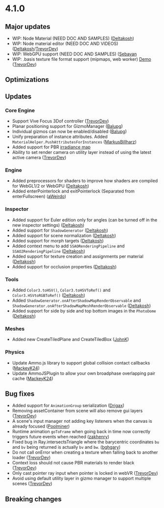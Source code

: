# 4.1.0

## Major updates
- WIP: Node Material (NEED DOC AND SAMPLES) ([Deltakosh](https://github.com/deltakosh/))
- WIP: Node material editor (NEED DOC AND VIDEOS) ([Deltakosh](https://github.com/deltakosh/)/[TrevorDev](https://github.com/TrevorDev))
- WIP: WebGPU support (NEED DOC AND SAMPLES) ([Sebavan](https://github.com/sebavan/)
- WIP: .basis texture file format support (mipmaps, web worker) [Demo](https://www.babylonjs-playground.com/#4RN0VF) ([TrevorDev](https://github.com/TrevorDev))

## Optimizations

## Updates

### Core Engine
- Support Vive Focus 3Dof controller ([TrevorDev](https://github.com/TrevorDev))
- Planar positioning support for GizmoManager ([Balupg](https://github.com/balupg))
- Individual gizmos can now be enabled/disabled ([Balupg](https://github.com/balupg))
- Unify preparation of instance attributes. Added `MaterialHelper.PushAttributesForInstances` ([MarkusBillharz](https://github.com/MarkusBillharz))
- Added support for PBR [irradiance map](https://doc.babylonjs.com/how_to/physically_based_rendering_master#irradiance-map)
- Ability to set render camera on utility layer instead of using the latest active camera ([TrevorDev](https://github.com/TrevorDev))

### Engine
- Added preprocessors for shaders to improve how shaders are compiled for WebGL1/2 or WebGPU ([Deltakosh](https://github.com/deltakosh/))
- Added enterPointerlock and exitPointerlock (Separated from enterFullscreen) ([aWeirdo](https://github.com/aWeirdo/))

### Inspector
- Added support for Euler edition only for angles (can be turned off in the new inspector settings) ([Deltakosh](https://github.com/deltakosh/))
- Added support for `ShadowGenerator` ([Deltakosh](https://github.com/deltakosh/))
- Added support for scene normalization ([Deltakosh](https://github.com/deltakosh/))
- Added support for morph targets ([Deltakosh](https://github.com/deltakosh/))
- Added context menu to add `SSAORenderingPipeline` and `SSAO2RenderingPipeline` ([Deltakosh](https://github.com/deltakosh/))
- Added support for texture creation and assignments per material ([Deltakosh](https://github.com/deltakosh/))
- Added support for occlusion properties ([Deltakosh](https://github.com/deltakosh/))

### Tools
- Added `Color3.toHSV()`, `Color3.toHSVToRef()` and `Color3.HSVtoRGBToRef()` ([Deltakosh](https://github.com/deltakosh/))
- Added `ShadowGenerator.onAfterShadowMapRenderObservable` and `ShadowGenerator.onAfterShadowMapMeshRenderObservable` ([Deltakosh](https://github.com/deltakosh/))
- Added support for side by side and top bottom images in the `PhotoDome` ([Deltakosh](https://github.com/deltakosh/))

### Meshes
- Added new CreateTiledPlane and CreateTiledBox ([JohnK](https://github.com/BabylonJSGuide/))

### Physics
- Update Ammo.js library to support global collision contact callbacks ([MackeyK24](https://github.com/MackeyK24/))
- Update AmmoJSPlugin to allow your own broadphase overlapping pair cache ([MackeyK24](https://github.com/MackeyK24/))

## Bug fixes
- Added support for `AnimationGroup` serialization ([Drigax](https://github.com/drigax/))
- Removing assetContainer from scene will also remove gui layers ([TrevorDev](https://github.com/TrevorDev))
- A scene's input manager not adding key listeners when the canvas is already focused ([Poolminer](https://github.com/Poolminer))
- Runtime animation `goToFrame` when going back in time now correctly triggers future events when reached ([zakhenry](https://github.com/zakhenry))
- Fixed bug in Ray.intersectsTriangle where the barycentric coordinates `bu` and `bv` being returned is actually `bv` and `bw`. ([bghgary](https://github.com/bghgary))
- Do not call onError when creating a texture when falling back to another loader ([TrevorDev](https://github.com/TrevorDev))
- Context loss should not cause PBR materials to render black ([TrevorDev](https://github.com/TrevorDev))
- Only cast pointer ray input when pointer is locked in webVR ([TrevorDev](https://github.com/TrevorDev))
- Avoid using default utility layer in gizmo manager to support multiple scenes ([TrevorDev](https://github.com/TrevorDev))

## Breaking changes
